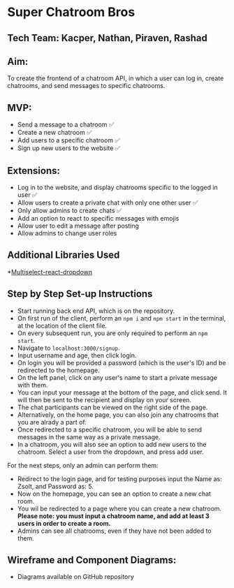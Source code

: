 # Super Chatroom Bros


## Tech Team: Kacper, Nathan, Piraven, Rashad

## Aim:
To create the frontend of a chatroom API, in which a user can log in, create chatrooms, and send messages to specific chatrooms.


## MVP:
* Send a message to a chatroom ✅
* Create a new chatroom ✅
* Add users to a specific chatroom ✅
* Sign up new users to the website ✅

## Extensions:
* Log in to the website, and display chatrooms specific to the logged in user ✅
* Allow users to create a private chat with only one other user ✅
* Only allow admins to create chats ✅
* Add an option to react to specific messages with emojis
* Allow user to edit a message after posting
* Allow admins to change user roles


## Additional Libraries Used
*[Multiselect-react-dropdown](https://www.npmjs.com/package/multiselect-react-dropdown)

## Step by Step Set-up Instructions
* Start running back end API, which is on the repository.
* On first run of the client, perform an `npm i` and `npm start` in the terminal, at the location of the client file.
* On every subsequent run, you are only required to perform an `npm start`.
* Navigate to `localhost:3000/signup`.
* Input username and age, then click login.
* On login you will be provided a password (which is the user's ID) and be redirected to the homepage.
* On the left panel, click on any user's name to start a private message with them.
* You can input your message at the bottom of the page, and click send. It will then be sent to the recipient and display on your screen.
* The chat participants can be viewed on the right side of the page.
* Alternatively, on the home page, you can also join any chatrooms that you are alrady a part of.
* Once redirected to a specific chatroom, you will be able to send messages in the same way as a private message.
* In a chatroom, you will also see an option to add new users to the chatroom. Select a user from the dropdown, and press add user.

For the next steps, only an admin can perform them:

* Redirect to the login page, and for testing purposes input the Name as: Zsolt, and Password as: 5.
* Now on the homepage, you can see an option to create a new chat room.
* You wil be redirected to a page where you can create a new chatroom. **Please note: you must input a chatroom name, and add at least 3 users in order to create a room.**
* Admins can see all chatrooms, even if they have not been added to them.

## Wireframe and Component Diagrams:
* Diagrams available on GitHub repository
